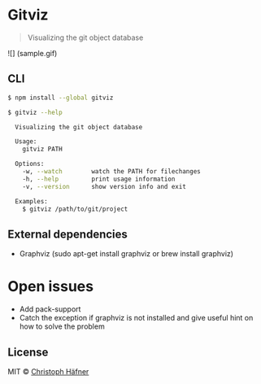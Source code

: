 # Gitviz

>  Visualizing the git object database

![] (sample.gif)

## CLI

```sh
$ npm install --global gitviz
```

```sh
$ gitviz --help

  Visualizing the git object database

  Usage:
    gitviz PATH

  Options:
	-w, --watch        watch the PATH for filechanges
    -h, --help         print usage information
    -v, --version      show version info and exit

  Examples:
    $ gitviz /path/to/git/project
```

## External dependencies
 * Graphviz (sudo apt-get install graphviz or brew install graphviz)

# Open issues
 * Add pack-support
 * Catch the exception if graphviz is not installed and give useful hint on how to solve the problem

## License

MIT © [Christoph Häfner](https://christophhaefner.de)

